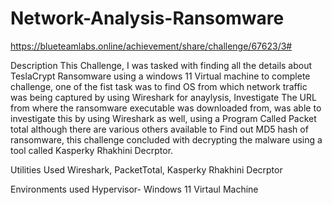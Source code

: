 # Network-Analysis-Ransomware
https://blueteamlabs.online/achievement/share/challenge/67623/3#


Description
This Challenge, I was tasked with finding all the details about TeslaCrypt Ransomware using a windows 11 Virtual machine to complete challenge, one of the fist task was to find OS from which network traffic was being captured by using Wireshark for anaylysis, Investigate The URL from where the ransomware executable was downloaded from, was able to investigate this by using Wireshark as well, using a Program Called Packet total although there are various others available to Find out MD5 hash of ransomware, this challenge concluded with decrypting the malware using a tool called Kasperky Rhakhini Decrptor.

Utilities Used
Wireshark,
PacketTotal,
Kasperky Rhakhini Decrptor


Environments used
Hypervisor- Windows 11 Virtaul Machine
